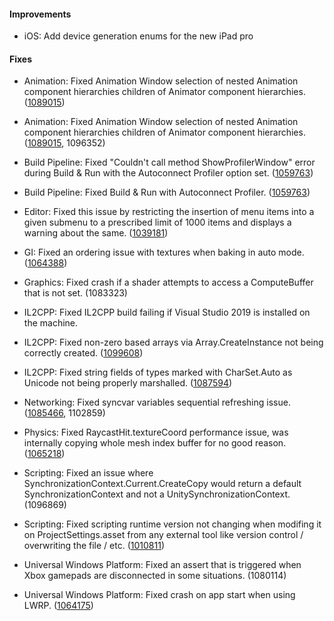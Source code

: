 #### Improvements

*   iOS: Add device generation enums for the new iPad pro

#### Fixes

*   Animation: Fixed Animation Window selection of nested Animation component hierarchies children of Animator component hierarchies. ([1089015](https://issuetracker.unity3d.com/issues/animation-window-shows-parent-animations-for-child-elements-when-parent-has-animator-component-and-children-do-not))
    
*   Animation: Fixed Animation Window selection of nested Animation component hierarchies children of Animator component hierarchies. ([1089015](https://issuetracker.unity3d.com/issues/animation-window-shows-parent-animations-for-child-elements-when-parent-has-animator-component-and-children-do-not), 1096352)
    
*   Build Pipeline: Fixed "Couldn't call method ShowProfilerWindow" error during Build & Run with the Autoconnect Profiler option set. ([1059763](https://issuetracker.unity3d.com/issues/building-with-autoconnect-profiler-enabled-throws-error-that-showprofilerwindow-could-not-be-called))
    
*   Build Pipeline: Fixed Build & Run with Autoconnect Profiler. ([1059763](https://issuetracker.unity3d.com/issues/building-with-autoconnect-profiler-enabled-throws-error-that-showprofilerwindow-could-not-be-called))
    
*   Editor: Fixed this issue by restricting the insertion of menu items into a given submenu to a prescribed limit of 1000 items and displays a warning about the same. ([1039181](https://issuetracker.unity3d.com/issues/assertion-failed-failed-to-insert-item-error-is-thrown-when-scripts-count-exceed-the-limit-of-1167-scripts))
    
*   GI: Fixed an ordering issue with textures when baking in auto mode. ([1064388](https://issuetracker.unity3d.com/issues/terrain-shaders-exhibit-artifacts-when-auto-generate-is-enabled-and-the-scene-is-reloaded-via-script))
    
*   Graphics: Fixed crash if a shader attempts to access a ComputeBuffer that is not set. (1083323)
    
*   IL2CPP: Fixed IL2CPP build failing if Visual Studio 2019 is installed on the machine.
    
*   IL2CPP: Fixed non-zero based arrays via Array.CreateInstance not being correctly created. ([1099608](https://issuetracker.unity3d.com/issues/il2cpp-indexoutofrangeexception-is-thrown-when-getting-last-array-value-with-array-dot-getvalue))
    
*   IL2CPP: Fixed string fields of types marked with CharSet.Auto as Unicode not being properly marshalled. ([1087594](https://issuetracker.unity3d.com/issues/il2cpp-text-get-corrupted-when-creating-windows-dialog-using-charset-dot-auto-with-simplified-chinese))
    
*   Networking: Fixed syncvar variables sequential refreshing issue. ([1085466](https://issuetracker.unity3d.com/issues/syncvar-refresh-is-not-being-updated-in-sequence), 1102859)
    
*   Physics: Fixed RaycastHit.textureCoord performance issue, was internally copying whole mesh index buffer for no good reason. ([1065218](https://issuetracker.unity3d.com/issues/raycasthit-dot-texturecoord-is-very-slow))
    
*   Scripting: Fixed an issue where SynchronizationContext.Current.CreateCopy would return a default SynchronizationContext and not a UnitySynchronizationContext. (1096869)
    
*   Scripting: Fixed scripting runtime version not changing when modifing it on ProjectSettings.asset from any external tool like version control / overwriting the file / etc. ([1010811](https://issuetracker.unity3d.com/issues/regression-scripting-runtime-version-didnt-change-from-outside-cause-crash-on-2018-dot-1))
    
*   Universal Windows Platform: Fixed an assert that is triggered when Xbox gamepads are disconnected in some situations. (1080114)
    
*   Universal Windows Platform: Fixed crash on app start when using LWRP. ([1064175](https://issuetracker.unity3d.com/issues/lwrp-uwp-project-with-lightweight-rp-on-uwp-platform-trigger-an-exeption))